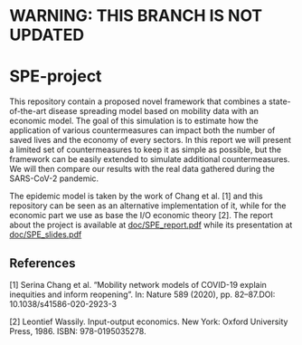 
# WARNING: THIS BRANCH IS NOT UPDATED


# SPE-project

This repository contain a proposed novel framework that combines a state-of-the-art disease spreading model based on mobility data with an economic model. The goal of this simulation is to estimate how the application of various countermeasures can impact both the number of saved lives and the economy of every sectors. In this report we will present a limited set of countermeasures to keep it as simple as possible, but the framework can be easily extended to simulate additional countermeasures. We will then compare our results with the real data gathered during the SARS-CoV-2 pandemic.

The epidemic model is taken by the work of Chang et al. [1] and this repository can be seen as an alternative implementation of it, while for the economic part we use as base the I/O economic theory [2]. The report about the project is available at [doc/SPE_report.pdf](doc/SPE_report.pdf) while its presentation at [doc/SPE_slides.pdf](doc/SPE_slides.pdf)


## References

[1] Serina Chang et al. “Mobility network models of COVID-19 explain inequities and inform reopening”. In: Nature 589 (2020), pp. 82–87.DOI: 10.1038/s41586-020-2923-3

[2] Leontief Wassily. Input-output economics. New  York: Oxford University Press, 1986. ISBN: 978-0195035278.
